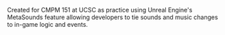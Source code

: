 Created for CMPM 151 at UCSC as practice using Unreal Engine's MetaSounds feature allowing developers to tie sounds and music changes to in-game logic and events.
